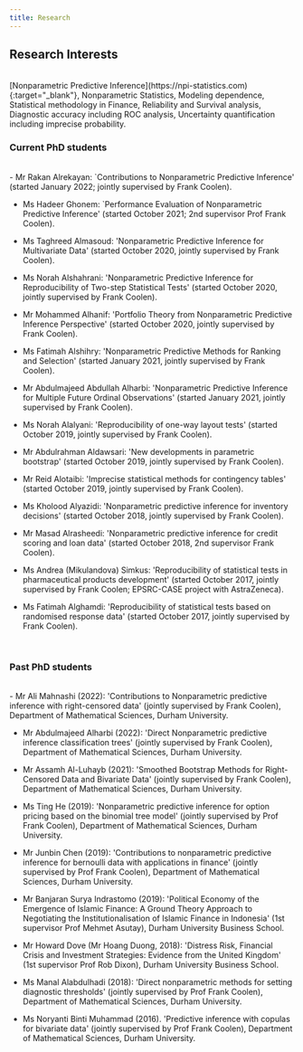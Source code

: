 ```yaml
---
title: Research
---
```


## Research Interests

<br>
[Nonparametric Predictive Inference](https://npi-statistics.com){:target="_blank"}, Nonparametric Statistics, Modeling dependence, Statistical methodology in Finance, Reliability and Survival analysis, Diagnostic accuracy including ROC analysis, Uncertainty quantification including imprecise probability.

<br>

### Current PhD students
<br>
- Mr  Rakan Alrekayan:  `Contributions to Nonparametric Predictive Inference' (started January 2022; jointly supervised by Frank Coolen).

- Ms Hadeer Ghonem: `Performance Evaluation of Nonparametric Predictive Inference'  (started October 2021; 2nd supervisor Prof Frank Coolen). 

- Ms Taghreed Almasoud: 'Nonparametric Predictive Inference for Multivariate Data' (started October 2020, jointly supervised by Frank Coolen).

- Ms Norah Alshahrani: 'Nonparametric Predictive Inference for Reproducibility of Two-step Statistical Tests' (started October 2020, jointly supervised by Frank Coolen).

- Mr Mohammed Alhanif: 'Portfolio Theory from Nonparametric Predictive Inference Perspective' (started October 2020, jointly supervised by Frank Coolen).

- Ms Fatimah Alshihry: 'Nonparametric Predictive Methods for Ranking and Selection' (started January 2021, jointly supervised by Frank Coolen).

- Mr Abdulmajeed Abdullah Alharbi: 'Nonparametric Predictive Inference for Multiple Future Ordinal Observations' (started January 2021, jointly supervised by Frank Coolen).

- Ms Norah Alalyani: 'Reproducibility of one-way layout tests' (started October 2019, jointly supervised by Frank Coolen).

- Mr Abdulrahman Aldawsari: 'New developments in parametric bootstrap' (started October 2019, jointly supervised by Frank Coolen).

- Mr Reid Alotaibi: 'Imprecise statistical methods for contingency tables' (started October 2019, jointly supervised by Frank Coolen).

- Ms Kholood Alyazidi: 'Nonparametric predictive inference for inventory decisions' (started October 2018, jointly supervised by Frank Coolen).

- Mr Masad Alrasheedi: 'Nonparametric predictive inference for credit scoring and loan data' (started October 2018, 2nd supervisor Frank Coolen).

- Ms Andrea (Mikulandova) Simkus: 'Reproducibility of statistical tests in pharmaceutical products development' (started October 2017, jointly supervised by Frank Coolen; EPSRC-CASE project with AstraZeneca).

- Ms Fatimah Alghamdi: 'Reproducibility of statistical tests based on randomised response data' (started October 2017, jointly supervised by Frank Coolen).





<br>

### Past PhD students
<br>
- Mr Ali Mahnashi (2022): 'Contributions to Nonparametric predictive inference with right-censored data' (jointly supervised by Frank Coolen),  Department of Mathematical Sciences, Durham University. 


- Mr Abdulmajeed Alharbi (2022): 'Direct Nonparametric predictive inference classification trees' (jointly supervised by Frank Coolen),  Department of Mathematical Sciences, Durham University. 

- Mr Assamh Al-Luhayb (2021): 'Smoothed Bootstrap Methods for Right-Censored Data and Bivariate Data' (jointly supervised by Frank Coolen),  Department of Mathematical Sciences, Durham University. 

- Ms Ting He (2019): 'Nonparametric predictive inference for option pricing based on the binomial tree model' (jointly supervised by Prof Frank Coolen), Department of Mathematical Sciences, Durham University.

- Mr Junbin Chen (2019): 'Contributions to nonparametric predictive inference for bernoulli data with applications in finance' (jointly supervised by Prof Frank Coolen), Department of Mathematical Sciences, Durham University.

- Mr Banjaran Surya Indrastomo (2019): 'Political Economy of the Emergence of Islamic Finance: A Ground Theory Approach to Negotiating the Institutionalisation of Islamic Finance in Indonesia' (1st supervisor Prof Mehmet Asutay), Durham University Business School.

- Mr Howard Dove (Mr Hoang Duong, 2018): 'Distress Risk, Financial Crisis and Investment Strategies: Evidence from the United Kingdom' (1st supervisor Prof Rob Dixon), Durham University Business School.

- Ms Manal Alabdulhadi (2018): 'Direct nonparametric methods for setting diagnostic thresholds' (jointly supervised by Prof Frank Coolen), Department of Mathematical Sciences, Durham University.

- Ms Noryanti Binti Muhammad (2016). 'Predictive inference with copulas for bivariate data' (jointly supervised by Prof Frank Coolen), Department of Mathematical Sciences, Durham University.
